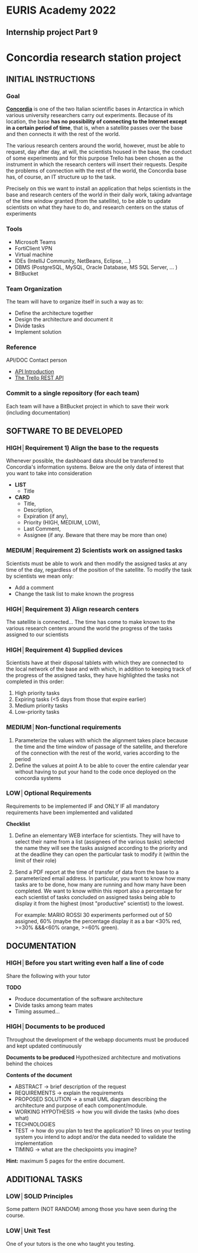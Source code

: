 # EURIS Academy 2022
## Internship project Part 9
# Concordia research station project
## INITIAL INSTRUCTIONS
### Goal
[**Concordia**](https://www.italiantartide.it/st-italo-francese-concordia/) is one of the two Italian scientific bases in 
Antarctica in which various university researchers carry out experiments. Because of its location, the base **has no 
possibility of connecting to the Internet except in a certain period of time**, that is, when a satellite passes over 
the base and then connects it with the rest of the world.

The various research centers around the world, however, must be able to request, day after day, at will, the scientists 
housed in the base, the conduct of some experiments and for this purpose Trello has been chosen as the instrument in 
which the research centers will insert their requests. Despite the problems of connection with the rest of the world, 
the Concordia base has, of course, an IT structure up to the task.

Precisely on this we want to install an application that helps scientists in the base and research centers of the world 
in their daily work, taking advantage of the time window granted (from the satellite), to be able to update scientists 
on what they have to do, and research centers on the status of experiments

### Tools
- Microsoft Teams
- FortiClient VPN
- Virtual machine
- IDEs (IntelliJ Community, NetBeans, Eclipse, ...)
- DBMS (PostgreSQL, MySQL, Oracle Database, MS SQL Server, ... )
- BitBucket

### Team Organization
The team will have to organize itself in such a way as to:
- Define the architecture together
- Design the architecture and document it
- Divide tasks
- Implement solution

### Reference
API/DOC Contact person
- [API Introduction](https://developer.atlassian.com/cloud/trello/guides/rest-api/api-introduction/)
- [The Trello REST API](https://developer.atlassian.com/cloud/trello/rest/api-group-actions/)

### Commit to a single repository (for each team)
Each team will have a BitBucket project in which to save their work (including documentation)

## SOFTWARE TO BE DEVELOPED
### HIGH│Requirement 1) Align the base to the requests
Whenever possible, the dashboard data should be transferred to Concordia's information systems. Below are the only data 
of interest that you want to take into consideration

- **LIST** 
  - Title
- **CARD**
  - Title,
  - Description,
  - Expiration (if any),
  - Priority (HIGH, MEDIUM, LOW),
  - Last Comment,
  - Assignee (if any. Beware that there may be more than one)

### MEDIUM│Requirement 2) Scientists work on assigned tasks
Scientists must be able to work and then modify the assigned tasks at any time of the day, regardless of the position of
the satellite. To modify the task by scientists we mean only:
- Add a comment
- Change the task list to make known the progress

### HIGH│Requirement 3) Align research centers
The satellite is connected...
The time has come to make known to the various research centers around the world the progress of the tasks assigned to 
our scientists

### HIGH│Requirement 4) Supplied devices
Scientists have at their disposal tablets with which they are connected to the local network of the base and with which, 
in addition to keeping track of the progress of the assigned tasks, they have highlighted the tasks not completed in 
this order:
1. High priority tasks
2. Expiring tasks (<5 days from those that expire earlier)
3. Medium priority tasks
4. Low-priority tasks

### MEDIUM│Non-functional requirements
1. Parameterize the values with which the alignment takes place because the time and the time window of passage of the 
   satellite, and therefore of the connection with the rest of the world, varies according to the period
2. Define the values at point A to be able to cover the entire calendar year without having to put your hand to the
   code once deployed on the concordia systems

### LOW│Optional Requirements
Requirements to be implemented IF and ONLY IF all mandatory requirements have been implemented and validated

**Checklist**
1. Define an elementary WEB interface for scientists. They will have to select their name from a list (assignees of the 
   various tasks) selected the name they will see the tasks assigned according to the priority and at the deadline they 
   can open the particular task to modify it (within the limit of their role)
2. Send a PDF report at the time of transfer of data from the base to a parameterized email address. In particular, you 
   want to know how many tasks are to be done, how many are running and how many have been completed. We want to know 
   within this report also a percentage for each scientist of tasks concluded on assigned tasks being able to display it
   from the highest (most "productive" scientist) to the lowest.
   
   For example: MARIO ROSSI 30 experiments performed out of 50 assigned, 60% (maybe the percentage display it as a bar 
   <30% red, >=30% &&&<60% orange, >=60% green).

## DOCUMENTATION
### HIGH│Before you start writing even half a line of code
Share the following with your tutor

**TODO**
- Produce documentation of the software architecture
- Divide tasks among team mates
- Timing assumed...

### HIGH│Documents to be produced
Throughout the development of the webapp documents must be produced and kept updated continuously

**Documents to be produced**
Hypothesized architecture and motivations behind the choices

**Contents of the document**
- ABSTRACT -> brief description of the request
- REQUIREMENTS -> explain the requirements
- PROPOSED SOLUTION -> a small UML diagram describing the architecture and purpose of each component/module.
- WORKING HYPOTHESIS -> how you will divide the tasks (who does what)
- TECHNOLOGIES
- TEST -> how do you plan to test the application? 10 lines on your testing system you intend to adopt and/or the data 
  needed to validate the implementation
- TIMING -> what are the checkpoints you imagine?

**Hint:** maximum 5 pages for the entire document.

## ADDITIONAL TASKS
### LOW│SOLID Principles
Some pattern (NOT RANDOM) among those you have seen during the course.

### LOW│Unit Test
One of your tutors is the one who taught you testing.









































